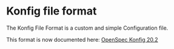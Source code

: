 # Konfig file format

The Konfig File Format is a custom and simple Configuration file.

This format is now documented here: [OpenSpec Konfig 20.2](https://gitlab.atvg-studios.com/atvg-studios/openspec/blob/master/Konfig/Konfig.pdf)